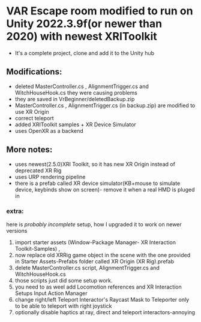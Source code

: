 # VAR Escape room modified to run on Unity 2022.3.9f(or newer than 2020) with newest XRIToolkit
- It's a complete project, clone and add it to the Unity hub

## Modifications:
- deleted MasterController.cs , AlignmentTrigger.cs and WitchHouseHook.cs they were causing problems
- they are saved in VrBeginner/deletedBackup.zip
- MasterController.cs , AlignmentTrigger.cs (in backup.zip) are modified to use XR Origin
- correct teleport
- added XRIToolkit samples + XR Device Simulator
- uses OpenXR as a backend

## More notes:
- uses newest(2.5.0)XRI Toolkit, so it has new XR Origin instead of deprecated XR Rig
- uses URP rendering pipeline
- there is a prefab called XR device simulator(KB+mouse to simulate device, keybinds show on screen)- remove it when a real HMD is pluged in



### extra:
here is *probably incomplete* setup, how I upgraded it to work on newer versions
1. import starter assets (Window-Package Manager- XR Interaction Toolkit-Samples) ,
2.  now replace old XRRig game object in the scene with the one provided in Starter Assets-Prefabs folder called XR Origin (XR Rig).prefab 
3.  delete MasterController.cs script, AlignmentTrigger.cs and WitchHouseHook.cs 
4. those scripts just did some setup work.
5. you need to as weel add Locomotion references and XR Interaction Setups Input Action Manager
6. change right/left Teleport Interactor's Raycast Mask to Teleporter only to be able to teleport with right joystick
7. optionally disable haptics at ray, direct and teleport interactors-annoying


